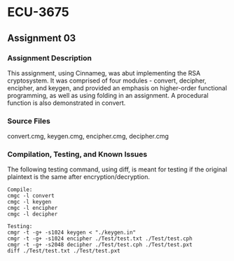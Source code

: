 # ECU-3675

## Assignment 03
### Assignment Description
This assignment, using Cinnameg, was abut implementing the RSA cryptosystem. It was comprised of four modules - convert, decipher, encipher, and keygen, and provided an emphasis on higher-order functional programming, as well as using folding in an assignment. A procedural function is also demonstrated in convert.
### Source Files
convert.cmg, keygen.cmg, encipher.cmg, decipher.cmg
### Compilation, Testing, and Known Issues
The following testing command, using diff, is meant for testing if the original plaintext is the same after encryption/decryption.
```
Compile:
cmgc -l convert
cmgc -l keygen
cmgc -l encipher
cmgc -l decipher

Testing:
cmgr -t -g+ -s1024 keygen < "./keygen.in"
cmgr -t -g+ -s1024 encipher ./Test/test.txt ./Test/test.cph
cmgr -t -g+ -s2048 decipher ./Test/test.cph ./Test/test.pxt
diff ./Test/test.txt ./Test/test.pxt
```